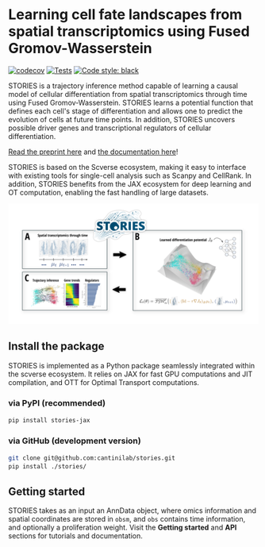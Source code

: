 # Learning cell fate landscapes from spatial transcriptomics using Fused Gromov-Wasserstein

[![codecov](https://codecov.io/gh/gjhuizing/stories/graph/badge.svg?token=5DWDYPAUYI)](https://codecov.io/gh/gjhuizing/stories)
[![Tests](https://github.com/cantinilab/stories/actions/workflows/main.yml/badge.svg)](https://github.com/cantinilab/stories/actions/workflows/main.yml)
[![Code style: black](https://img.shields.io/badge/code%20style-black-000000.svg)](https://github.com/psf/black)

STORIES is a trajectory inference method capable of learning a causal model of cellular differentiation from spatial transcriptomics through time using Fused Gromov-Wasserstein. STORIES learns a potential function that defines each cell's stage of differentiation and allows one to predict the evolution of cells at future time points. In addition, STORIES uncovers possible driver genes and transcriptional regulators of cellular differentiation.

[Read the preprint here](https://www.biorxiv.org/content/xxxxx) and [the documentation here](https://stories.rtfd.io)!

STORIES is based on the Scverse ecosystem, making it easy to interface with existing tools for single-cell analysis such as Scanpy and CellRank. In addition, STORIES benefits from the JAX ecosystem for deep learning and OT computation, enabling the fast handling of large datasets.

![introductory figure](docs/_static/fig1.png)

## Install the package

STORIES is implemented as a Python package seamlessly integrated within the scverse ecosystem. It relies on JAX for fast GPU computations and JIT compilation, and OTT for Optimal Transport computations.

### via PyPI (recommended)

```bash
pip install stories-jax
```

### via GitHub (development version)

```bash
git clone git@github.com:cantinilab/stories.git
pip install ./stories/
```

## Getting started

STORIES takes as an input an AnnData object, where omics information and spatial coordinates are stored in `obsm`, and `obs` contains time information, and optionally a proliferation weight. Visit the **Getting started** and **API** sections for tutorials and documentation.
